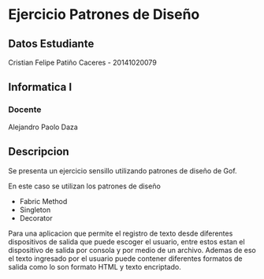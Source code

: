 # Ejercicio Patrones de Diseño

## Datos Estudiante

Cristian Felipe Patiño Caceres - 20141020079

## Informatica I

### Docente

Alejandro Paolo Daza 

## Descripcion

Se presenta un ejercicio sensillo utilizando patrones de diseño de Gof.

En este caso se utilizan los patrones de diseño 
* Fabric Method
* Singleton
* Decorator

Para una aplicacion que permite el registro de texto desde diferentes dispositivos de salida que puede escoger el usuario, entre estos estan el dispositivo de salida por consola y por medio de un archivo. Ademas de eso el texto ingresado por el usuario puede contener diferentes formatos de salida como lo son formato HTML y texto encriptado.